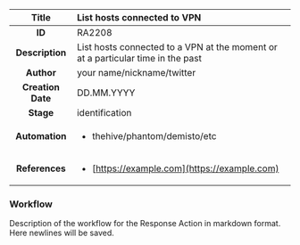 | Title                       |  List hosts connected to VPN         |
|:---------------------------:|:--------------------|
| **ID**                      | RA2208            |
| **Description**             | List hosts connected to a VPN at the moment or at a particular time in the past   |
| **Author**                  | your name/nickname/twitter        |
| **Creation Date**           | DD.MM.YYYY |
| **Stage**                   | identification         |
| **Automation** |<ul><li>thehive/phantom/demisto/etc</li></ul>|
| **References** |<ul><li>[https://example.com](https://example.com)</li></ul>|

### Workflow

Description of the workflow for the Response Action in markdown format.  
Here newlines will be saved.  
